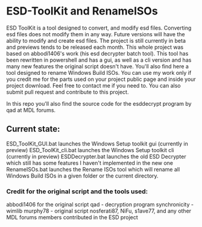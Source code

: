 # ESD-ToolKit and RenameISOs

ESD ToolKit is a tool designed to convert, and modify esd files. Converting esd files does not modify them in any way.
Future versions will have the ability to modify and create esd files.
The project is still currently in beta and previews tends to be released each month.
This whole project was based on abbodi1406's work (his esd decrypter batch tool).
This tool has been rewritten in powershell and has a gui, as well as a cli version and has many new features the original script doesn't have.
You'll also find here a tool designed to rename Windows Build ISOs.
You can use my work only if you credit me for the parts used on your project public page and inside your project download.
Feel free to contact me if you need to.
You can also submit pull request and contribute to this project.

In this repo you'll also find the source code for the esddecrypt program by qad at MDL forums.

## Current state:

ESD_ToolKit_GUI.bat launches the Windows Setup toolkit gui (currently in preview)
ESD_ToolKit_cli.bat launches the Windows Setup toolkit cli (currently in preview)
ESDDecrypter.bat launches the old ESD Decrypter which still has some features I haven't implemented in the new one
RenameISOs.bat launches the Rename ISOs tool which will rename all Windows Build ISOs in a given folder or the current directory.

### Credit for the original script and the tools used:

abbodi1406 for the original script
qad - decryption program
synchronicity - wimlib
murphy78 - original script
nosferati87, NiFu, s1ave77, and any other MDL forums members contributed in the ESD project